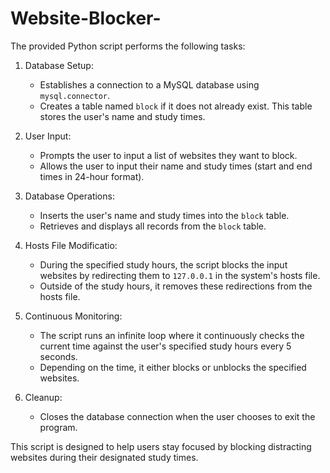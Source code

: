 # Website-Blocker-
The provided Python script performs the following tasks:

1. Database Setup:
   - Establishes a connection to a MySQL database using `mysql.connector`.
   - Creates a table named `block` if it does not already exist. This table stores the user's name and study times.

2. User Input:
   - Prompts the user to input a list of websites they want to block.
   - Allows the user to input their name and study times (start and end times in 24-hour format).

3. Database Operations:
   - Inserts the user's name and study times into the `block` table.
   - Retrieves and displays all records from the `block` table.

4. Hosts File Modificatio:
   - During the specified study hours, the script blocks the input websites by redirecting them to `127.0.0.1` in the system's hosts file.
   - Outside of the study hours, it removes these redirections from the hosts file.

5. Continuous Monitoring:
   - The script runs an infinite loop where it continuously checks the current time against the user's specified study hours every 5 seconds.
   - Depending on the time, it either blocks or unblocks the specified websites.

6. Cleanup:
   - Closes the database connection when the user chooses to exit the program.

This script is designed to help users stay focused by blocking distracting websites during their designated study times.
